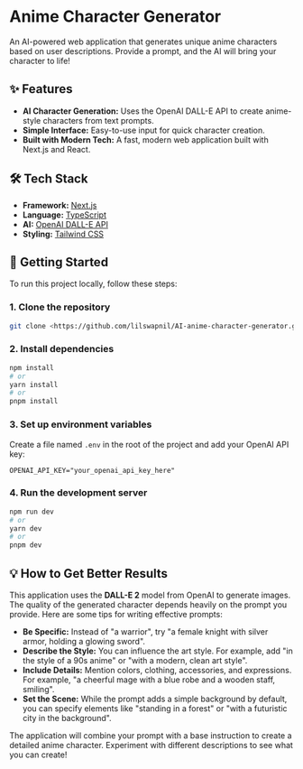 # Anime Character Generator

An AI-powered web application that generates unique anime characters based on user descriptions. Provide a prompt, and the AI will bring your character to life!

## ✨ Features

*   **AI Character Generation:** Uses the OpenAI DALL-E API to create anime-style characters from text prompts.
*   **Simple Interface:** Easy-to-use input for quick character creation.
*   **Built with Modern Tech:** A fast, modern web application built with Next.js and React.

## 🛠️ Tech Stack

*   **Framework:** [Next.js](https://nextjs.org/)
*   **Language:** [TypeScript](https://www.typescriptlang.org/)
*   **AI:** [OpenAI DALL-E API](https://openai.com/dall-e-2)
*   **Styling:** [Tailwind CSS](https://tailwindcss.com/)

## 🚀 Getting Started

To run this project locally, follow these steps:

### 1. Clone the repository

```bash
git clone <https://github.com/lilswapnil/AI-anime-character-generator.git>

```

### 2. Install dependencies

```bash
npm install
# or
yarn install
# or
pnpm install
```

### 3. Set up environment variables

Create a file named `.env` in the root of the project and add your OpenAI API key:

```
OPENAI_API_KEY="your_openai_api_key_here"
```

### 4. Run the development server

```bash
npm run dev
# or
yarn dev
# or
pnpm dev
```

## 💡 How to Get Better Results

This application uses the **DALL-E 2** model from OpenAI to generate images. The quality of the generated character depends heavily on the prompt you provide. Here are some tips for writing effective prompts:

*   **Be Specific:** Instead of "a warrior", try "a female knight with silver armor, holding a glowing sword".
*   **Describe the Style:** You can influence the art style. For example, add "in the style of a 90s anime" or "with a modern, clean art style".
*   **Include Details:** Mention colors, clothing, accessories, and expressions. For example, "a cheerful mage with a blue robe and a wooden staff, smiling".
*   **Set the Scene:** While the prompt adds a simple background by default, you can specify elements like "standing in a forest" or "with a futuristic city in the background".

The application will combine your prompt with a base instruction to create a detailed anime character. Experiment with different descriptions to see what you can create!